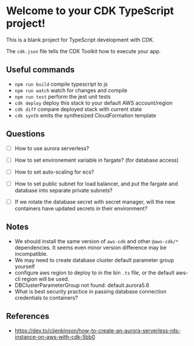 # Welcome to your CDK TypeScript project!

This is a blank project for TypeScript development with CDK.

The `cdk.json` file tells the CDK Toolkit how to execute your app.

## Useful commands

 * `npm run build`   compile typescript to js
 * `npm run watch`   watch for changes and compile
 * `npm run test`    perform the jest unit tests
 * `cdk deploy`      deploy this stack to your default AWS account/region
 * `cdk diff`        compare deployed stack with current state
 * `cdk synth`       emits the synthesized CloudFormation template

## Questions
- [ ] How to use aurora serverless?
- [ ] How to set environement variable in fargate? (for database access)
- [ ] How to set auto-scaling for ecs?
- [ ] How to set public subnet for load balancer, and put the fargate and database into separate private subnets?
- [ ] If we rotate the database secret with secret manager, will the new containers have updated secrets in their environment?


## Notes
- We should install the same version of `aws-cdk` and other `@aws-cdk/*` dependencies. It seems even minor version difference may be incompatible.
- We may need to create database cluster default parameter group yourself
- configure aws region to deploy to in the bin `.ts` file, or the default aws-cli region will be used.
- DBClusterParameterGroup not found: default.aurora5.6
- What is best security practice in passing database connection credentials to containers?

## References
- https://dev.to/cjjenkinson/how-to-create-an-aurora-serverless-rds-instance-on-aws-with-cdk-5bb0
